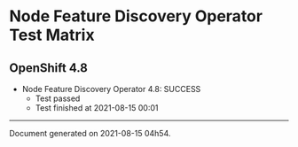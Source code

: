 
Node Feature Discovery Operator Test Matrix
===========================================

OpenShift 4.8
-------------


* Node Feature Discovery Operator 4.8: SUCCESS
  - Test passed
  - Test finished at 2021-08-15 00:01


---
Document generated on 2021-08-15 04h54.
